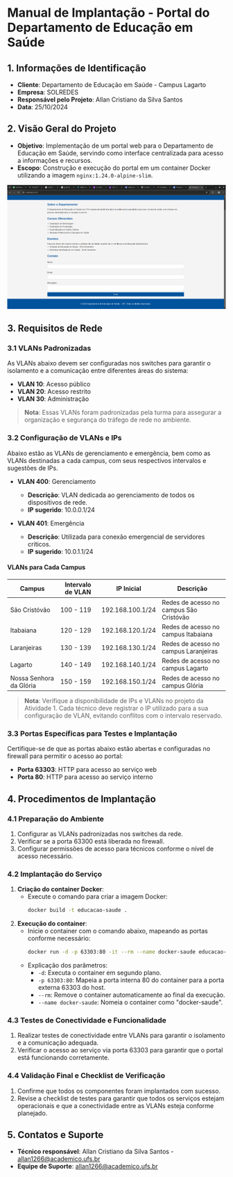 # Manual de Implantação - Portal do Departamento de Educação em Saúde

## 1. Informações de Identificação

- **Cliente**: Departamento de Educação em Saúde - Campus Lagarto
- **Empresa**: SOLREDES
- **Responsável pelo Projeto**: Allan Cristiano da Silva Santos
- **Data**: 25/10/2024

## 2. Visão Geral do Projeto

- **Objetivo**: Implementação de um portal web para o Departamento de Educação em Saúde, servindo como interface centralizada para acesso a informações e recursos.
- **Escopo**: Construção e execução do portal em um container Docker utilizando a imagem `nginx:1.24.0-alpine-slim`.

 ![Portal do Departamento de Educação em Saúde](https://raw.githubusercontent.com/AllanCristiano/Docker_LABREDES/main/Captura%20de%20tela%20de%202024-10-25%2009-59-16.png)

## 3. Requisitos de Rede

### 3.1 VLANs Padronizadas

As VLANs abaixo devem ser configuradas nos switches para garantir o isolamento e a comunicação entre diferentes áreas do sistema:

- **VLAN 10**: Acesso público
- **VLAN 20**: Acesso restrito
- **VLAN 30**: Administração

> **Nota**: Essas VLANs foram padronizadas pela turma para assegurar a organização e segurança do tráfego de rede no ambiente.

### 3.2 Configuração de VLANs e IPs

Abaixo estão as VLANs de gerenciamento e emergência, bem como as VLANs destinadas a cada campus, com seus respectivos intervalos e sugestões de IPs.

- **VLAN 400**: Gerenciamento  
  - **Descrição**: VLAN dedicada ao gerenciamento de todos os dispositivos de rede.
  - **IP sugerido**: 10.0.0.1/24

- **VLAN 401**: Emergência  
  - **Descrição**: Utilizada para conexão emergencial de servidores críticos.
  - **IP sugerido**: 10.0.1.1/24

#### VLANs para Cada Campus

| Campus                 | Intervalo de VLAN | IP Inicial       | Descrição                                |
|------------------------|-------------------|------------------|------------------------------------------|
| São Cristóvão          | 100 - 119        | 192.168.100.1/24 | Redes de acesso no campus São Cristóvão  |
| Itabaiana              | 120 - 129        | 192.168.120.1/24 | Redes de acesso no campus Itabaiana      |
| Laranjeiras            | 130 - 139        | 192.168.130.1/24 | Redes de acesso no campus Laranjeiras    |
| Lagarto                | 140 - 149        | 192.168.140.1/24 | Redes de acesso no campus Lagarto        |
| Nossa Senhora da Glória| 150 - 159        | 192.168.150.1/24 | Redes de acesso no campus Glória         |

> **Nota**: Verifique a disponibilidade de IPs e VLANs no projeto da Atividade 1. Cada técnico deve registrar o IP utilizado para a sua configuração de VLAN, evitando conflitos com o intervalo reservado.

### 3.3 Portas Específicas para Testes e Implantação

Certifique-se de que as portas abaixo estão abertas e configuradas no firewall para permitir o acesso ao portal:

- **Porta 63303**: HTTP para acesso ao serviço web
- **Porta 80**: HTTP para acesso ao serviço interno

## 4. Procedimentos de Implantação

### 4.1 Preparação do Ambiente

1. Configurar as VLANs padronizadas nos switches da rede.
2. Verificar se a porta 63300 está liberada no firewall.
3. Configurar permissões de acesso para técnicos conforme o nível de acesso necessário.

### 4.2 Implantação do Serviço

1. **Criação do container Docker**:
   - Execute o comando para criar a imagem Docker:
     ```bash
     docker build -t educacao-saude .
     ```
2. **Execução do container**:
   - Inicie o container com o comando abaixo, mapeando as portas conforme necessário:
     ```bash
     docker run -d -p 63303:80 -it --rm --name docker-saude educacao-saude
     ```
   - Explicação dos parâmetros:
     - `-d`: Executa o container em segundo plano.
     - `-p 63303:80`: Mapeia a porta interna 80 do container para a porta externa 63303 do host.
     - `--rm`: Remove o container automaticamente ao final da execução.
     - `--name docker-saude`: Nomeia o container como "docker-saude".

### 4.3 Testes de Conectividade e Funcionalidade

1. Realizar testes de conectividade entre VLANs para garantir o isolamento e a comunicação adequada.
2. Verificar o acesso ao serviço via porta 63303 para garantir que o portal está funcionando corretamente.

### 4.4 Validação Final e Checklist de Verificação

1. Confirme que todos os componentes foram implantados com sucesso.
2. Revise a checklist de testes para garantir que todos os serviços estejam operacionais e que a conectividade entre as VLANs esteja conforme planejado.

## 5. Contatos e Suporte

- **Técnico responsável**: Allan Cristiano da Silva Santos - allan1266@academico.ufs.br
- **Equipe de Suporte**: allan1266@academico.ufs.br
